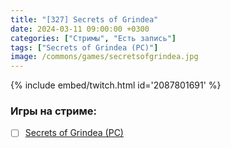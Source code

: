 ```yaml
---
title: "[327] Secrets of Grindea"
date: 2024-03-11 09:00:00 +0300
categories: ["Стримы", "Есть запись"]
tags: ["Secrets of Grindea (PC)"]
image: /commons/games/secretsofgrindea.jpg
---
```


{% include embed/twitch.html id='2087801691' %}

### Игры на стриме:
+ [ ] [Secrets of Grindea (PC)](/tags/secrets-of-grindea-pc)
